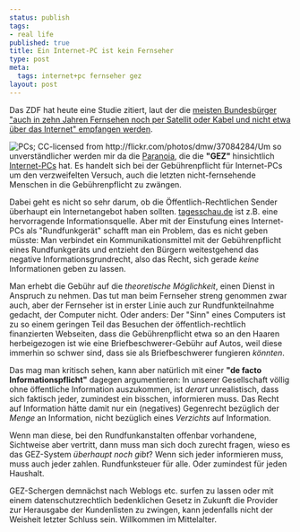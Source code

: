 ```yaml
--- 
status: publish
tags: 
- real life
published: true
title: Ein Internet-PC ist kein Fernseher
type: post
meta: 
  tags: internet+pc fernseher gez
layout: post
---
```

Das ZDF hat heute eine Studie zitiert, laut der die <a href="http://www.heute.de/ZDFheute/inhalt/12/0,3672,2369868,00.html">meisten Bundesbürger "auch in zehn Jahren Fernsehen noch per Satellit oder Kabel und nicht etwa über das Internet" empfangen werden</a>.

<img src="http://static.flickr.com/21/37084284_c06cf6c1ed_t.jpg" alt="PCs; CC-licensed from http://flickr.com/photos/dmw/37084284/" class="alignleft" />Um so unverständlicher werden mir da die <a href="http://www.gez.de/door/gebuehren/gebuehrenlexikon/">Paranoia</a>, die die <strong>"GEZ"</strong> hinsichtlich <a href="http://de.wikipedia.org/wiki/Internet-PC">Internet-PCs</a> hat. Es handelt sich bei der Gebührenpflicht für Internet-PCs um den verzweifelten Versuch, auch die letzten nicht-fernsehende Menschen in die Gebührenpflicht zu zwängen.

Dabei geht es nicht so sehr darum, ob die Öffentlich-Rechtlichen Sender überhaupt ein Internetangebot haben sollten. <a href="http://www.tagesschau.de">tagesschau.de</a> ist z.B. eine hervorragende Informationsquelle. Aber mit der Einstufung eines Internet-PCs als "Rundfunkgerät" schafft man ein Problem, das es nicht geben müsste<!--more-->: Man verbindet ein Kommunikationsmittel mit der Gebührenpflicht eines Rundfunkgeräts und entzieht den Bürgern weitestgehend das negative Informationsgrundrecht, also das Recht, sich gerade <em>keine</em> Informationen geben zu lassen.

Man erhebt die Gebühr auf die <em>theoretische Möglichkeit</em>, einen Dienst in Anspruch zu nehmen. Das tut man beim Fernseher streng genommen zwar auch, aber der Fernseher ist in erster Linie auch zur Rundfunkteilnahme gedacht, der Computer nicht. Oder anders: Der "Sinn" eines Computers ist zu so einem geringen Teil das Besuchen der öffentlich-rechtlich finanzierten Webseiten, dass die Gebührenpflicht etwa so an den Haaren herbeigezogen ist wie eine Briefbeschwerer-Gebühr auf Autos, weil diese immerhin so schwer sind, dass sie als Briefbeschwerer fungieren <em>könnten</em>.

Das mag man kritisch sehen, kann aber natürlich mit einer <strong>"de facto Informationspflicht"</strong> dagegen argumentieren: In unserer Gesellschaft völlig ohne öffentliche Information auszukommen, ist <em>derart</em> unrealistisch, dass sich faktisch jeder, zumindest ein bisschen, informieren muss. Das Recht auf Information hätte damit nur ein (negatives) Gegenrecht bezüglich der <em>Menge</em> an Information, nicht bezüglich eines <em>Verzichts</em> auf Information.

Wenn man diese, bei den Rundfunkanstalten offenbar vorhandene, Sichtweise aber vertritt, dann muss man sich doch zurecht fragen, wieso es das GEZ-System <em>überhaupt noch gibt</em>? Wenn sich jeder informieren muss, muss auch jeder zahlen. Rundfunksteuer für alle. Oder zumindest für jeden Haushalt.

GEZ-Schergen demnächst nach Weblogs etc. surfen zu lassen oder mit einem datenschutzrechtlich bedenklichen Gesetz in Zukunft die Provider zur Herausgabe der Kundenlisten zu zwingen, kann jedenfalls nicht der Weisheit letzter Schluss sein. Willkommen im Mittelalter.

